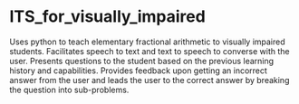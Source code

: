 # ITS_for_visually_impaired
Uses python to teach elementary fractional arithmetic to visually impaired students. Facilitates speech to text and text to speech to converse with the user. Presents questions to the student based on the previous learning history and capabilities. Provides feedback upon getting an incorrect answer from the user and leads the user to the correct answer by breaking the question into sub-problems. 
